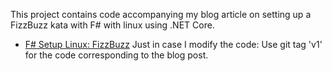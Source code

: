 This project contains code accompanying my blog article on setting up a FizzBuzz kata with F# with linux using .NET Core.

- [F# Setup Linux: FizzBuzz](http://draptik.github.io/blog/2018/02/05/fsharp-setup-linux-fizzbuzz/) Just in case I modify the code: Use git tag 'v1' for the code corresponding to the blog post.
